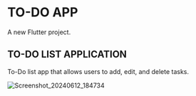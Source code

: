 # TO-DO APP

A new Flutter project.

## TO-DO LIST APPLICATION

To-Do list app that allows users to add, edit, and delete tasks.

![Screenshot_20240612_184734](https://github.com/aravind14e/PROGIDY_AD_2/assets/164623835/cd326e2c-623b-4fd0-9506-4fece307ff9a)
